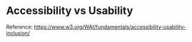 

# Accessibility vs Usability
Reference: https://www.w3.org/WAI/fundamentals/accessibility-usability-inclusion/